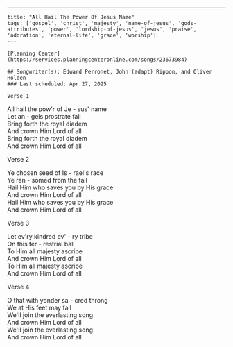 ---
    title: "All Hail The Power Of Jesus Name"
    tags: ['gospel', 'christ', 'majesty', 'name-of-jesus', 'gods-attributes', 'power', 'lordship-of-jesus', 'jesus', 'praise', 'adoration', 'eternal-life', 'grace', 'worship']
    ---

    [Planning Center](https://services.planningcenteronline.com/songs/23673984)

    ## Songwriter(s): Edward Perronet, John (adapt) Rippon, and Oliver Holden
    ### Last scheduled: Apr 27, 2025          

    Verse 1  
  
All hail the pow'r of Je - sus' name  
Let an - gels prostrate fall  
Bring forth the royal diadem  
And crown Him Lord of all  
Bring forth the royal diadem  
And crown Him Lord of all  
  
Verse 2  
  
Ye chosen seed of Is - rael's race  
Ye ran - somed from the fall  
Hail Him who saves you by His grace  
And crown Him Lord of all  
Hail Him who saves you by His grace  
And crown Him Lord of all  
  
  
Verse 3  
  
Let ev'ry kindred ev' - ry tribe  
On this ter - restrial ball  
To Him all majesty ascribe  
And crown Him Lord of all  
To Him all majesty ascribe  
And crown Him Lord of all  
  
Verse 4  
  
O that with yonder sa - cred throng  
We at His feet may fall  
We'll join the everlasting song  
And crown Him Lord of all  
We'll join the everlasting song  
And crown Him Lord of all
    